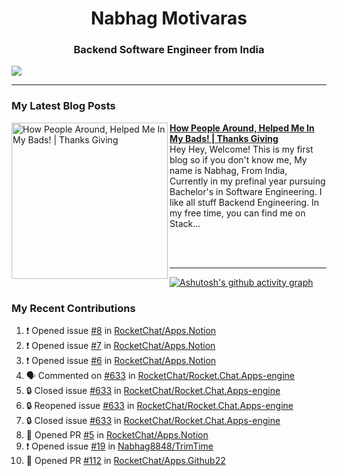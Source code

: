  
<h1 align="center">Nabhag Motivaras</h1>
<h3 align="center">Backend Software Engineer from India</h3>

<img src="Twitter header - 2.png"/>

 <hr>
 
### My Latest Blog Posts 
<!-- HASHNODE_BLOG:START -->
<p align="left">
<a href="https://nabhagmotivaras.hashnode.dev//experience-2022" title="How People Around, Helped Me In My Bads!  | Thanks Giving"><img src="https://cdn.hashnode.com/res/hashnode/image/stock/unsplash/d1956810eb099b7959df44d932fa9fe4.jpeg" alt="How People Around, Helped Me In My Bads!  | Thanks Giving" width="250px" align="left" /></a>
<a href="https://nabhagmotivaras.hashnode.dev//experience-2022" title="How People Around, Helped Me In My Bads!  | Thanks Giving"><strong>How People Around, Helped Me In My Bads!  | Thanks Giving</strong></a>
<br/> Hey Hey, Welcome! This is my first blog so if you don't know me, My name is Nabhag, From India, Currently in my prefinal year pursuing Bachelor's in Software Engineering. I like all stuff Backend Engineering. In my free time, you can find me on Stack... </p> <br/> <br/>
<!-- HASHNODE_BLOG:END -->
<p align=left> 
 <hr>
 
   [![Ashutosh's github activity graph](https://github-readme-activity-graph.cyclic.app/graph?username=Nabhag8848&bg_color=000000&color=ffffff&line=26a269&point=c01c28&area=true&hide_border=true)](https://github.com/ashutosh00710/github-readme-activity-graph)
 
 ### My Recent Contributions

<!--START_SECTION:activity-->
1. ❗ Opened issue [#8](https://github.com/RocketChat/Apps.Notion/issues/8) in [RocketChat/Apps.Notion](https://github.com/RocketChat/Apps.Notion)
2. ❗ Opened issue [#7](https://github.com/RocketChat/Apps.Notion/issues/7) in [RocketChat/Apps.Notion](https://github.com/RocketChat/Apps.Notion)
3. ❗ Opened issue [#6](https://github.com/RocketChat/Apps.Notion/issues/6) in [RocketChat/Apps.Notion](https://github.com/RocketChat/Apps.Notion)
4. 🗣 Commented on [#633](https://github.com/RocketChat/Rocket.Chat.Apps-engine/issues/633) in [RocketChat/Rocket.Chat.Apps-engine](https://github.com/RocketChat/Rocket.Chat.Apps-engine)
5. 🔒 Closed issue [#633](https://github.com/RocketChat/Rocket.Chat.Apps-engine/issues/633) in [RocketChat/Rocket.Chat.Apps-engine](https://github.com/RocketChat/Rocket.Chat.Apps-engine)
6. 🔒 Reopened issue [#633](https://github.com/RocketChat/Rocket.Chat.Apps-engine/issues/633) in [RocketChat/Rocket.Chat.Apps-engine](https://github.com/RocketChat/Rocket.Chat.Apps-engine)
7. 🔒 Closed issue [#633](https://github.com/RocketChat/Rocket.Chat.Apps-engine/issues/633) in [RocketChat/Rocket.Chat.Apps-engine](https://github.com/RocketChat/Rocket.Chat.Apps-engine)
8. 💪 Opened PR [#5](https://github.com/RocketChat/Apps.Notion/pull/5) in [RocketChat/Apps.Notion](https://github.com/RocketChat/Apps.Notion)
9. ❗ Opened issue [#19](https://github.com/Nabhag8848/TrimTime/issues/19) in [Nabhag8848/TrimTime](https://github.com/Nabhag8848/TrimTime)
10. 💪 Opened PR [#112](https://github.com/RocketChat/Apps.Github22/pull/112) in [RocketChat/Apps.Github22](https://github.com/RocketChat/Apps.Github22)
<!--END_SECTION:activity-->
 
 </p>
 
  <br> <br>
  



